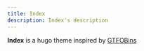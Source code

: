 ```yaml
---
title: Index
description: Index's description
---
```


**Index** is a hugo theme inspired by [GTFOBins](https://gtfobins.github.io/)
